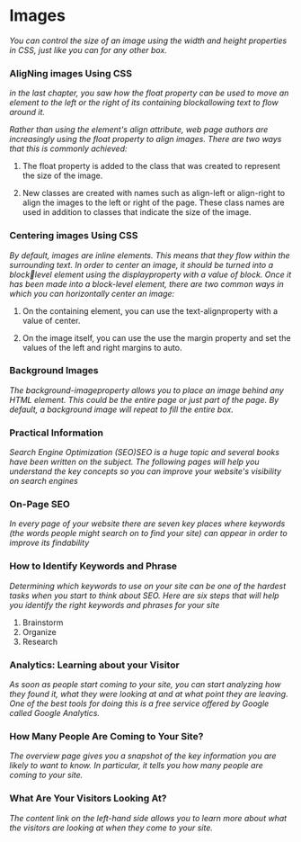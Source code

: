 # Images

*You can control the size of an image using the width and height properties in CSS, just like you can for any other box.*

### AligNing images Using CSS

*in the last chapter, you saw how the float property can be used to move an element to the left or the right of its containing blockallowing text to flow around it.*


*Rather than using the <img>element's align attribute, web page authors are increasingly using the float property to align images. There are two ways that this is commonly achieved:*

1. The float property is added to the class that was created to represent the size of the image.

2. New classes are created with names such as align-left or align-right to align the images to the left or right of the page. These class names are used in addition to classes that indicate the size of the image.

### Centering images Using CSS

*By default, images are inline elements. This means that they flow within the surrounding text. In order to center an image, it should be turned into a blocklevel element using the displayproperty with a value of block. Once it has been made into a block-level element, there are two common ways in which you can horizontally center an image:*

1. On the containing element, you can use the text-alignproperty with a value of center.

2. On the image itself, you can use the use the margin property and set the values of the left and right margins to auto.

### Background Images

*The background-imageproperty allows you to place an image behind any HTML element. This could be the entire page or just part of the page. By default, a background image will repeat to fill the entire box.*

### Practical Information

*Search Engine Optimization (SEO)SEO is a huge topic and several books have been written on the subject.*
*The following pages will help you understand the key concepts so you can improve your website's visibility on search engines*

### On-Page SEO

*In every page of your website there are seven key places where keywords (the words people might search on to find your site) can appear in order to improve its findability*

### How to Identify Keywords and Phrase


*Determining which keywords to use on your site can be one of the hardest tasks when you start to think about SEO. Here are six steps that will help you identify the right keywords and phrases for your site*

1. Brainstorm
2. Organize
3. Research

### Analytics: Learning about your Visitor

*As soon as people start coming to your site, you can start analyzing how they found it, what they were looking at and at what point they are leaving. One of the best tools for doing this is a free service offered by Google called Google Analytics.*

### How Many People Are Coming to Your Site?

*The overview page gives you a snapshot of the key information you are likely to want to know. In particular, it tells you how many people are coming to your site.*

### What Are Your Visitors Looking At?

*The content link on the left-hand side allows you to learn more about what the visitors are looking at when they come to your site.*